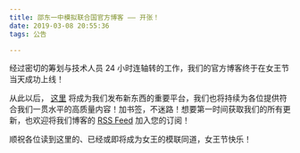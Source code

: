 ```yaml
---
title: 邵东一中模拟联合国官方博客 —— 开张！
date: 2019-03-08 20:55:36
tags: 公告

---
```


经过密切的筹划与技术人员 24 小时连轴转的工作，我们的官方博客终于在女王节当天成功上线！

从此以后， [这里](/blog/) 将成为我们发布新东西的重要平台，我们也将持续为各位提供符合我们一贯水平的高质量内容！加书签，不迷路！想要第一时间获取我们的所有更新，也欢迎将我们博客的 [RSS Feed](/atom.xml) 加入您的订阅！

顺祝各位读到这里的、已经或即将成为女王的模联同道，女王节快乐！